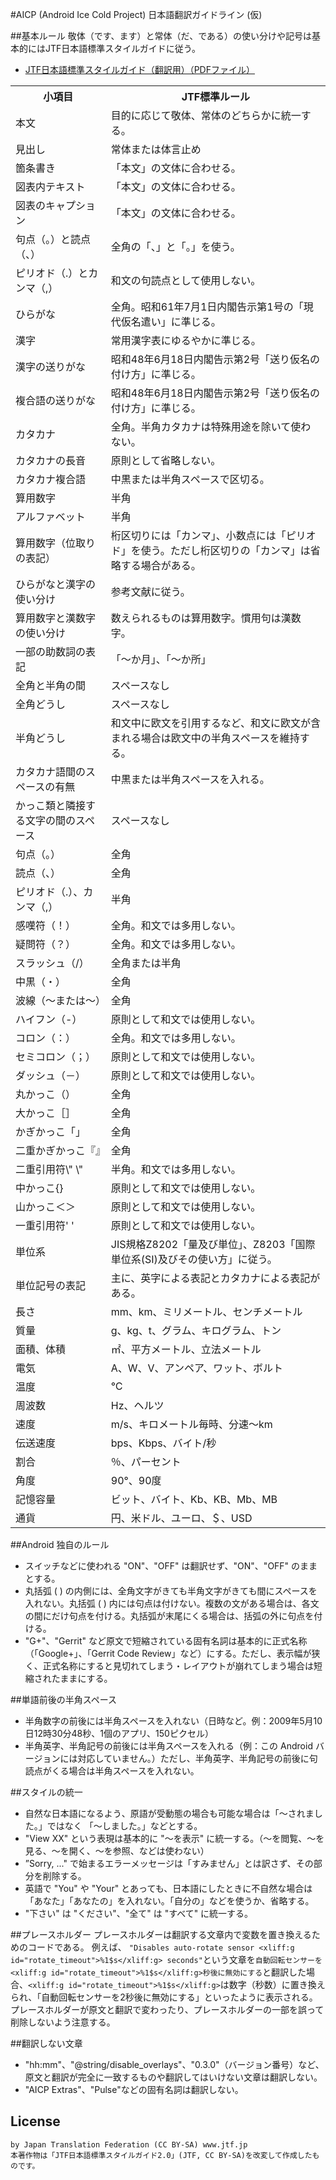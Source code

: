 #AICP (Android Ice Cold Project) 日本語翻訳ガイドライン (仮)

##基本ルール
敬体（です、ます）と常体（だ、である）の使い分けや記号は基本的にはJTF日本語標準スタイルガイドに従う。
- [JTF日本語標準スタイルガイド（翻訳用）（PDFファイル）](https://www.jtf.jp/jp/style_guide/pdf/jtf_style_guide.pdf)

<table>
<tbody>
<tr>
<th>小項目</th>
<th>JTF標準ルール</th>
</tr>
<tr>
<td>本文</td>
<td>目的に応じて敬体、常体のどちらかに統一する。</td>
</tr>
<tr>
<td>見出し</td>
<td>常体または体言止め</td>
</tr>
<tr>
<td>箇条書き</td>
<td>「本文」の文体に合わせる。</td>
</tr>
<tr>
<td>図表内テキスト</td>
<td>「本文」の文体に合わせる。</td>
</tr>
<tr>
<td>図表のキャプション</td>
<td>「本文」の文体に合わせる。</td>
</tr>
<tr>
<td>句点（。）と読点（、）</td>
<td>全角の「、」と「。」を使う。</td>
</tr>
<tr>
<td>ピリオド（.）とカンマ（,）</td>
<td>和文の句読点として使用しない。</td>
</tr>
<tr>
<td>ひらがな</td>
<td>全角。昭和61年7月1日内閣告示第1号の「現代仮名遣い」に準じる。</td>
</tr>
<tr>
<td>漢字</td>
<td>常用漢字表にゆるやかに準じる。</td>
</tr>
<tr>
<td>漢字の送りがな</td>
<td>昭和48年6月18日内閣告示第2号「送り仮名の付け方」に準じる。</td>
</tr>
<tr>
<td>複合語の送りがな</td>
<td>昭和48年6月18日内閣告示第2号「送り仮名の付け方」に準じる。</td>
</tr>
<tr>
<td>カタカナ</td>
<td>全角。半角カタカナは特殊用途を除いて使わない。</td>
</tr>
<tr>
<td>カタカナの長音</td>
<td>原則として省略しない。</td>
</tr>
<tr>
<td>カタカナ複合語</td>
<td>中黒または半角スペースで区切る。</td>
</tr>
<tr>
<td>算用数字</td>
<td>半角</td>
</tr>
<tr>
<td>アルファベット</td>
<td>半角</td>
</tr>
<tr>
<td>算用数字（位取りの表記）</td>
<td>桁区切りには「カンマ」、小数点には「ピリオド」を使う。ただし桁区切りの「カンマ」は省略する場合がある。</td>
</tr>
<tr>
<td>ひらがなと漢字の使い分け</td>
<td>参考文献に従う。</td>
</tr>
<tr>
<td>算用数字と漢数字の使い分け</td>
<td>数えられるものは算用数字。慣用句は漢数字。</td>
</tr>
<tr>
<td>一部の助数詞の表記</td>
<td>「〜か月」、「〜か所」</td>
</tr>
<tr>
<td>全角と半角の間</td>
<td>スペースなし</td>
</tr>
<tr>
<td>全角どうし</td>
<td>スペースなし</td>
</tr>
<tr>
<td>半角どうし</td>
<td>和文中に欧文を引用するなど、和文に欧文が含まれる場合は欧文中の半角スペースを維持する。</td>
</tr>
<tr>
<td>カタカナ語間のスペースの有無</td>
<td>中黒または半角スペースを入れる。</td>
</tr>
<tr>
<td>かっこ類と隣接する文字の間のスペース</td>
<td>スペースなし</td>
</tr>
<tr>
<td>句点（。）</td>
<td>全角</td>
</tr>
<tr>
<td>読点（、）</td>
<td>全角</td>
</tr>
<tr>
<td>ピリオド（.）、カンマ（,）</td>
<td>半角</td>
</tr>
<tr>
<td>感嘆符（！）</td>
<td>全角。和文では多用しない。</td>
</tr>
<tr>
<td>疑問符（？）</td>
<td>全角。和文では多用しない。</td>
</tr>
<tr>
<td>スラッシュ（/）</td>
<td>全角または半角</td>
</tr>
<tr>
<td>中黒（・）</td>
<td>全角</td>
</tr>
<tr>
<td>波線（〜または～）</td>
<td>全角</td>
</tr>
<tr>
<td>ハイフン（-）</td>
<td>原則として和文では使用しない。</td>
</tr>
<tr>
<td>コロン（：）</td>
<td>全角。和文では多用しない。</td>
</tr>
<tr>
<td>セミコロン（；）</td>
<td>原則として和文では使用しない。</td>
</tr>
<tr>
<td>ダッシュ（－）</td>
<td>原則として和文では使用しない。</td>
</tr>
<tr>
<td>丸かっこ（）</td>
<td>全角</td>
</tr>
<tr>
<td>大かっこ［］</td>
<td>全角</td>
</tr>
<tr>
<td>かぎかっこ「」</td>
<td>全角</td>
</tr>
<tr>
<td>二重かぎかっこ『』</td>
<td>全角</td>
</tr>
<tr>
<td>二重引用符\" \"</td>
<td>半角。和文では多用しない。</td>
</tr>
<tr>
<td>中かっこ{}</td>
<td>原則として和文では使用しない。</td>
</tr>
<tr>
<td>山かっこ＜＞</td>
<td>原則として和文では使用しない。</td>
</tr>
<tr>
<td>一重引用符' '</td>
<td>原則として和文では使用しない。</td>
</tr>
<tr>
<td>単位系</td>
<td>JIS規格Z8202「量及び単位」、Z8203「国際単位系(SI)及びその使い方」に従う。</td>
</tr>
<tr>
<td>単位記号の表記</td>
<td>主に、英字による表記とカタカナによる表記がある。</td>
</tr>
<tr>
<td>長さ</td>
<td>mm、km、ミリメートル、センチメートル</td>
</tr>
<tr>
<td>質量</td>
<td>g、kg、t、グラム、キログラム、トン</td>
</tr>
<tr>
<td>面積、体積</td>
<td>㎡、平方メートル、立法メートル</td>
</tr>
<tr>
<td>電気</td>
<td>A、W、V、アンペア、ワット、ボルト</td>
</tr>
<tr>
<td>温度</td>
<td>℃</td>
</tr>
<tr>
<td>周波数</td>
<td>Hz、ヘルツ</td>
</tr>
<tr>
<td>速度</td>
<td>m/s、キロメートル毎時、分速～km</td>
</tr>
<tr>
<td>伝送速度</td>
<td>bps、Kbps、バイト/秒</td>
</tr>
<tr>
<td>割合</td>
<td>％、パーセント</td>
</tr>
<tr>
<td>角度</td>
<td>90°、90度</td>
</tr>
<tr>
<td>記憶容量</td>
<td>ビット、バイト、Kb、KB、Mb、MB</td>
</tr>
<tr>
<td>通貨</td>
<td>円、米ドル、ユーロ、＄、USD</td>
</tr>
</tbody>
</table>

##Android 独自のルール
- スイッチなどに使われる "ON"、"OFF" は翻訳せず、"ON"、"OFF" のままとする。
- 丸括弧 ( ) の内側には、全角文字がきても半角文字がきても間にスペースを入れない。丸括弧 ( ) 内には句点は付けない。複数の文がある場合は、各文の間にだけ句点を付ける。丸括弧が末尾にくる場合は、括弧の外に句点を付ける。
- "G+"、"Gerrit" など原文で短縮されている固有名詞は基本的に正式名称（「Google+」、「Gerrit Code Review」など）にする。ただし、表示幅が狭く、正式名称にすると見切れてしまう・レイアウトが崩れてしまう場合は短縮されたままにする。

##単語前後の半角スペース
- 半角数字の前後には半角スペースを入れない（日時など。例：2009年5月10日12時30分48秒、1個のアプリ、150ピクセル）
- 半角英字、半角記号の前後には半角スペースを入れる（例：この Android バージョンには対応していません。）ただし、半角英字、半角記号の前後に句読点がくる場合は半角スペースを入れない。

##スタイルの統一
- 自然な日本語になるよう、原語が受動態の場合も可能な場合は「～されました。」ではなく 「～しました。」などとする。  
- "View XX" という表現は基本的に "～を表示" に統一する。（～を閲覧、～を見る、～を開く、～を参照、などは使わない）  
- ”Sorry, ..." で始まるエラーメッセージは「すみません」とは訳さず、その部分を削除する。  
- 英語で "You" や "Your" とあっても、日本語にしたときに不自然な場合は「あなた」「あなたの」を入れない。「自分の」などを使うか、省略する。  
- "下さい" は "ください"、"全て" は "すべて" に統一する。  

##プレースホルダー
プレースホルダーは翻訳する文章内で変数を置き換えるためのコードである。
例えば、
`"Disables auto-rotate sensor <xliff:g id="rotate_timeout">%1$s</xliff:g> seconds"`という文章を`自動回転センサーを<xliff:g id="rotate_timeout">%1$s</xliff:g>秒後に無効にする`と翻訳した場合、`<xliff:g id="rotate_timeout">%1$s</xliff:g>`は数字（秒数）に置き換えられ、「自動回転センサーを2秒後に無効にする」といったように表示される。
プレースホルダーが原文と翻訳で変わったり、プレースホルダーの一部を誤って削除しないよう注意する。

##翻訳しない文章
- "hh:mm"、"@string/disable_overlays"、"0.3.0"（バージョン番号）など、原文と翻訳が完全に一致するものや翻訳してはいけない文章は翻訳しない。
- "AICP Extras"、"Pulse"などの固有名詞は翻訳しない。

## License

    by Japan Translation Federation (CC BY-SA) www.jtf.jp
    本著作物は「JTF日本語標準スタイルガイド2.0」(JTF, CC BY-SA)を改変して作成したものです。
